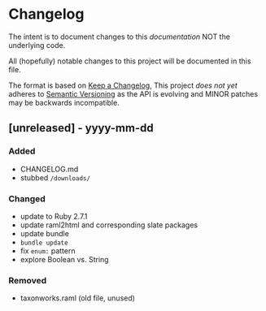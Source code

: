 # Changelog

The intent is to document changes to this *documentation* NOT the underlying code.

All (hopefully) notable changes to this project will be documented in this file.

The format is based on [Keep a Changelog](https://keepachangelog.com/en/1.0.0/),
This project <em>does not yet</em> adheres to [Semantic Versioning](https://semver.org/spec/v2.0.0.html) as the API is evolving and MINOR patches may be backwards incompatible.

## [unreleased] - yyyy-mm-dd

### Added
- CHANGELOG.md
- stubbed `/downloads/`

### Changed
- update to Ruby 2.7.1
- update raml2html and corresponding slate packages
- update bundle
- `bundle update`
- fix `enum:` pattern
- explore Boolean vs. String 

### Removed
- taxonworks.raml (old file, unused)
